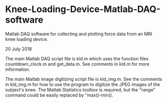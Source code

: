 # Knee-Loading-Device-Matlab-DAQ-software
Matlab DAQ software for collecting and plotting force data from an MRI knee loading device.

20 July 2018

The main Matlab DAQ script file is kld.m which uses the function files countdown_clock.m and get_data.m.  See comments in kld.m for more information.

The main Matlab image digitizing script file is kld_img.m.  See the comments in kld_img.m for how to use the program to digitize the JPEG images of the subject's knee.  The Matlab Statistics toolbox is required, but the "range" command could be easily replaced by "max()-min().
